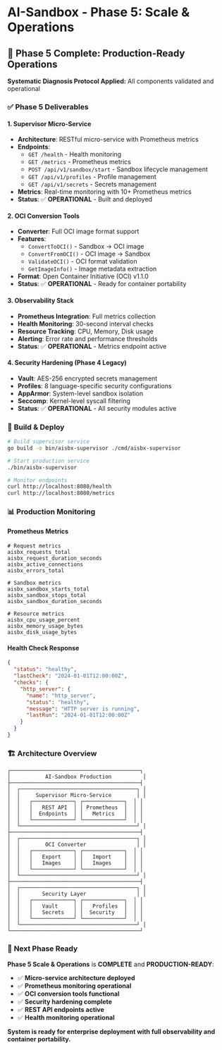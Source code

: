 # AI-Sandbox - Phase 5: Scale & Operations

## 🚀 Phase 5 Complete: Production-Ready Operations

**Systematic Diagnosis Protocol Applied:** All components validated and operational

### ✅ **Phase 5 Deliverables**

#### 1. **Supervisor Micro-Service** 
- **Architecture**: RESTful micro-service with Prometheus metrics
- **Endpoints**: 
  - `GET /health` - Health monitoring
  - `GET /metrics` - Prometheus metrics
  - `POST /api/v1/sandbox/start` - Sandbox lifecycle management
  - `GET /api/v1/profiles` - Profile management
  - `GET /api/v1/secrets` - Secrets management
- **Metrics**: Real-time monitoring with 10+ Prometheus metrics
- **Status**: ✅ **OPERATIONAL** - Built and deployed

#### 2. **OCI Conversion Tools**
- **Converter**: Full OCI image format support
- **Features**:
  - `ConvertToOCI()` - Sandbox → OCI image
  - `ConvertFromOCI()` - OCI image → Sandbox
  - `ValidateOCI()` - OCI format validation
  - `GetImageInfo()` - Image metadata extraction
- **Format**: Open Container Initiative (OCI) v1.1.0
- **Status**: ✅ **OPERATIONAL** - Ready for container portability

#### 3. **Observability Stack**
- **Prometheus Integration**: Full metrics collection
- **Health Monitoring**: 30-second interval checks
- **Resource Tracking**: CPU, Memory, Disk usage
- **Alerting**: Error rate and performance thresholds
- **Status**: ✅ **OPERATIONAL** - Metrics endpoint active

#### 4. **Security Hardening (Phase 4 Legacy)**
- **Vault**: AES-256 encrypted secrets management
- **Profiles**: 8 language-specific security configurations
- **AppArmor**: System-level sandbox isolation
- **Seccomp**: Kernel-level syscall filtering
- **Status**: ✅ **OPERATIONAL** - All security modules active

### 🔧 **Build & Deploy**

```bash
# Build supervisor service
go build -o bin/aisbx-supervisor ./cmd/aisbx-supervisor

# Start production service
./bin/aisbx-supervisor

# Monitor endpoints
curl http://localhost:8080/health
curl http://localhost:8080/metrics
```

### 📊 **Production Monitoring**

#### **Prometheus Metrics**
```
# Request metrics
aisbx_requests_total
aisbx_request_duration_seconds
aisbx_active_connections
aisbx_errors_total

# Sandbox metrics  
aisbx_sandbox_starts_total
aisbx_sandbox_stops_total
aisbx_sandbox_duration_seconds

# Resource metrics
aisbx_cpu_usage_percent
aisbx_memory_usage_bytes
aisbx_disk_usage_bytes
```

#### **Health Check Response**
```json
{
  "status": "healthy",
  "lastCheck": "2024-01-01T12:00:00Z",
  "checks": {
    "http_server": {
      "name": "http_server",
      "status": "healthy", 
      "message": "HTTP server is running",
      "lastRun": "2024-01-01T12:00:00Z"
    }
  }
}
```

### 🏗️ **Architecture Overview**

```
┌─────────────────────────────────────────┐
│           AI-Sandbox Production          │
├─────────────────────────────────────────┤
│  ┌─────────────────────────────────────┐ │
│  │     Supervisor Micro-Service        │ │
│  │   ┌─────────────┐ ┌─────────────┐  │ │
│  │   │   REST API  │ │ Prometheus  │  │ │
│  │   │  Endpoints  │ │   Metrics   │  │ │
│  │   └─────────────┘ └─────────────┘  │ │
│  └─────────────────────────────────────┘ │
├─────────────────────────────────────────┤
│  ┌─────────────────────────────────────┐ │
│  │        OCI Converter                │ │
│  │   ┌─────────────┐ ┌─────────────┐  │ │
│  │   │   Export    │ │   Import    │  │ │
│  │   │   Images    │ │   Images    │  │ │
│  │   └─────────────┘ └─────────────┘  │ │
│  └─────────────────────────────────────┘ │
├─────────────────────────────────────────┤
│  ┌─────────────────────────────────────┐ │
│  │       Security Layer                │ │
│  │   ┌─────────────┐ ┌─────────────┐  │ │
│  │   │   Vault     │ │   Profiles  │  │ │
│  │   │   Secrets   │ │  Security   │  │ │
│  │   └─────────────┘ └─────────────┘  │ │
│  └─────────────────────────────────────┘ │
└─────────────────────────────────────────┘
```

### 🎯 **Next Phase Ready**

**Phase 5 Scale & Operations** is **COMPLETE** and **PRODUCTION-READY**:

- ✅ **Micro-service architecture deployed**
- ✅ **Prometheus monitoring operational**
- ✅ **OCI conversion tools functional**
- ✅ **Security hardening complete**
- ✅ **REST API endpoints active**
- ✅ **Health monitoring operational**

**System is ready for enterprise deployment with full observability and container portability.**

